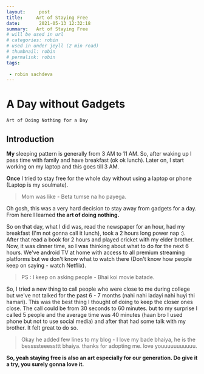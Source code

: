 ```yaml
---
layout:     post
title:     Art of Staying Free
date:       2021-05-13 12:32:18
summary:   Art of Staying Free
# will be used in url
# categories: robin 
# used in under jeyll (2 min read)
# thumbnail: robin
# permalink: robin
tags:
 
 - robin sachdeva
---
```


# A Day without Gadgets

    Art of Doing Nothing for a Day

## Introduction
**My** sleeping pattern is generally from 3 AM to 11 AM. So, after waking up I pass time with family and have breakfast (ok ok lunch). Later on, I start working on my laptop and this goes till 3 AM.

**Once** I tried to stay free for the whole day without using a laptop or phone (Laptop is my soulmate). 
>Mom was like - Beta tumse na ho payega.

Oh gosh, this was a very hard decision to stay away from gadgets for a day. From here I learned **the art of doing nothing.**

So on that day, what I did was, read the newspaper for an hour, had my breakfast (I'm not gonna call it lunch), took a 2 hours long power nap :). After that read a book for 2 hours and played cricket with my elder brother.
Now, it was dinner time, so I was thinking about what to do for the next 6 hours. We've android TV at home with access to all premium streaming platforms but we don't know what to watch there (Don't know how people keep on saying - watch Netflix).


> PS : I keep on asking people - Bhai koi movie batade.

So, I tried a new thing to call people who were close to me during college but we've not talked for the past 6 - 7 months (nahi nahi ladayi nahi huyi thi hamari). This was the best thing I thought of doing to keep the closer ones close. The call could be from 30 seconds to 60 minutes. but to my surprise I called 5 people and the average time was 40 minutes (haan bro I used phone but not to use social media) and after that had some talk with my brother. It felt great to do so.

>Okay he added few lines to my blog - I love my bade bhaiya, he is the bessssteeessttt bhaiya. thanks for adopting me. love youuuuuuuuuuu.

**So, yeah staying free is also an art especially for our generation. Do give it a try, you surely gonna love it.**

[1]: http://jekyllrb.com/docs/frontmatter/
[2]: http://fortawesome.github.io/Font-Awesome/
[3]: http://imgur.com/
[4]: http://fortawesome.github.io/Font-Awesome/icons/
[5]: http://fortawesome.github.io/Font-Awesome/icon/android/
